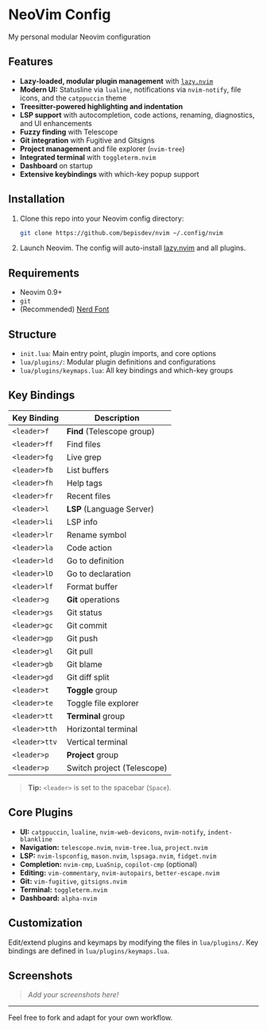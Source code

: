 # NeoVim Config

My personal modular Neovim configuration

## Features

- **Lazy-loaded, modular plugin management** with [`lazy.nvim`](https://github.com/folke/lazy.nvim)
- **Modern UI:** Statusline via `lualine`, notifications via `nvim-notify`, file icons, and the `catppuccin` theme
- **Treesitter-powered highlighting and indentation**
- **LSP support** with autocompletion, code actions, renaming, diagnostics, and UI enhancements
- **Fuzzy finding** with Telescope
- **Git integration** with Fugitive and Gitsigns
- **Project management** and file explorer (`nvim-tree`)
- **Integrated terminal** with `toggleterm.nvim`
- **Dashboard** on startup
- **Extensive keybindings** with which-key popup support

## Installation

1. Clone this repo into your Neovim config directory:

    ```sh
    git clone https://github.com/bepisdev/nvim ~/.config/nvim
    ```

2. Launch Neovim. The config will auto-install [lazy.nvim](https://github.com/folke/lazy.nvim) and all plugins.

## Requirements

- Neovim 0.9+
- `git`
- (Recommended) [Nerd Font](https://www.nerdfonts.com/)

## Structure

- `init.lua`: Main entry point, plugin imports, and core options
- `lua/plugins/`: Modular plugin definitions and configurations
- `lua/plugins/keymaps.lua`: All key bindings and which-key groups

## Key Bindings

| Key Binding         | Description                  |
|---------------------|-----------------------------|
| `<leader>f`         | **Find** (Telescope group)  |
| `<leader>ff`        | Find files                  |
| `<leader>fg`        | Live grep                   |
| `<leader>fb`        | List buffers                |
| `<leader>fh`        | Help tags                   |
| `<leader>fr`        | Recent files                |
| `<leader>l`         | **LSP** (Language Server)   |
| `<leader>li`        | LSP info                    |
| `<leader>lr`        | Rename symbol               |
| `<leader>la`        | Code action                 |
| `<leader>ld`        | Go to definition            |
| `<leader>lD`        | Go to declaration           |
| `<leader>lf`        | Format buffer               |
| `<leader>g`         | **Git** operations          |
| `<leader>gs`        | Git status                  |
| `<leader>gc`        | Git commit                  |
| `<leader>gp`        | Git push                    |
| `<leader>gl`        | Git pull                    |
| `<leader>gb`        | Git blame                   |
| `<leader>gd`        | Git diff split              |
| `<leader>t`         | **Toggle** group            |
| `<leader>te`        | Toggle file explorer        |
| `<leader>tt`        | **Terminal** group          |
| `<leader>tth`       | Horizontal terminal         |
| `<leader>ttv`       | Vertical terminal           |
| `<leader>p`         | **Project** group           |
| `<leader>p`         | Switch project (Telescope)  |

> **Tip:** `<leader>` is set to the spacebar (`Space`).

## Core Plugins

- **UI:** `catppuccin`, `lualine`, `nvim-web-devicons`, `nvim-notify`, `indent-blankline`
- **Navigation:** `telescope.nvim`, `nvim-tree.lua`, `project.nvim`
- **LSP:** `nvim-lspconfig`, `mason.nvim`, `lspsaga.nvim`, `fidget.nvim`
- **Completion:** `nvim-cmp`, `LuaSnip`, `copilot-cmp` (optional)
- **Editing:** `vim-commentary`, `nvim-autopairs`, `better-escape.nvim`
- **Git:** `vim-fugitive`, `gitsigns.nvim`
- **Terminal:** `toggleterm.nvim`
- **Dashboard:** `alpha-nvim`

## Customization

Edit/extend plugins and keymaps by modifying the files in `lua/plugins/`. Key bindings are defined in `lua/plugins/keymaps.lua`.

## Screenshots

> _Add your screenshots here!_

---

Feel free to fork and adapt for your own workflow.
